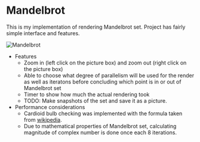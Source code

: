# Mandelbrot

This is my implementation of rendering Mandelbrot set.
Project has fairly simple interface and features.

![Mandelbrot](https://image.ibb.co/e1A9he/Mandelbrot.png)

- Features
	- Zoom in (left click on the picture box) and zoom out (right click on the picture box)
	- Able to choose what degree of parallelism will be used for the render as well as iteratons before concluding which point is in or out of Mandelbrot set
	- Timer to show how much the actual rendering took
	- TODO: Make snapshots of the set and save it as a picture.
- Performance considerations
	- Cardioid bulb checking was implemented with the formula taken from [wikipedia](https://en.wikipedia.org/wiki/Mandelbrot_set#Optimizations).
	- Due to mathematical properties of Mandelbrot set, calculating magnitude of complex number is done once each 8 iterations.
